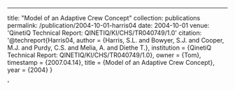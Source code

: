 ---
title: "Model of an Adaptive Crew Concept"
collection: publications
permalink: /publication/2004-10-01-harris04
date: 2004-10-01
venue: 'QinetiQ Technical Report: QINETIQ/KI/CHS/TR040749/1.0'
citation: '@techreport{Harris04,
 author = {Harris, S.L. and Bowyer, S.J. and Cooper, M.J. and Purdy, C.S. and
Melia, A. and Diethe T.},
 institution = {QinetiQ Technical Report: QINETIQ/KI/CHS/TR040749/1.0},
 owner = {Tom},
 timestamp = {2007.04.14},
 title = {Model of an Adaptive Crew Concept},
 year = {2004}
}

'